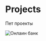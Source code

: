 # Projects

Пет проекты

![Онлаин банк](https://github.com/666RRz/https://github.com/666RRz/Projects/raw/main/ScreenShots/bank1.png)
